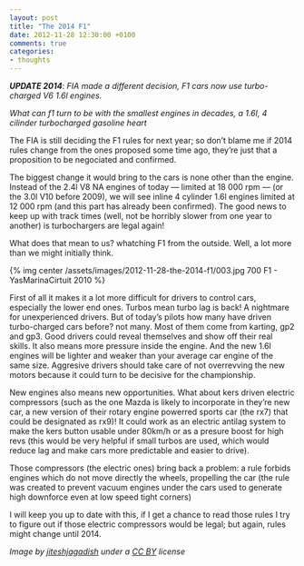 ```yaml
---
layout: post
title: "The 2014 F1"
date: 2012-11-28 12:30:00 +0100
comments: true
categories: 
- thoughts
---
```


***UPDATE 2014***: *FIA made a different decision, F1 cars now use turbo-charged V6 1.6l engines.*

*What can f1 turn to be with the smallest engines in decades, a 1.6l, 4 cilinder turbocharged gasoline heart*

The FIA is still deciding the F1 rules for next year; so don’t blame me if 2014 rules change from the ones proposed some time ago, they’re just that a proposition to be negociated and confirmed.

The biggest change it would bring to the cars is none other than the engine. Instead of the 2.4l V8 NA engines of today — limited at 18 000 rpm — (or the 3.0l V10 before 2009), we will see inline 4 cylinder 1.6l engines limited at 12 000 rpm (and this part has already been confirmed). The good news to keep up with track times (well, not be horribly slower from one year to another) is turbochargers are legal again!

What does that mean to us? whatching F1 from the outside. Well, a lot more than we might initially think.

{% img center /assets/images/2012-11-28-the-2014-f1/003.jpg 700 F1 - YasMarinaCirtuit 2010  %}

First of all it makes it a lot more difficult for drivers to control cars, especially the lower end ones. Turbos mean turbo lag is back! A nightmare for unexperienced drivers. But of today’s pilots how many have driven turbo-charged cars before? not many. Most of them come from karting, gp2 and gp3. Good drivers could reveal themselves and show off their real skills.
It also means more pressure inside the engine. And the new 1.6l engines will be lighter and weaker than your average car engine of the same size. Aggresive drivers should take care of not overrevving the new motors because it could turn to be decisive for the championship.

New engines also means new opportunities. What about kers driven electric compressors (such as the one Mazda is likely to incorporate in they’re new car, a new version of their rotary engine powerred sports car (the rx7) that could be designated as rx9)! It could work as an electric antilag system to make the kers button usable under 80km/h or as a presure boost for high revs (this would be very helpful if small turbos are used, which would reduce lag and make cars more predictable and easier to drive).

Those compressors (the electric ones) bring back a problem: a rule forbids engines which  do not move directly the wheels, propelling the car (the rule was created to prevent vacuum engines under the cars used to generate high downforce even at low speed tight corners)

I will keep you up to date with this, if I get a chance to read those rules I try to figure out if those electric compressors would be legal; but again, rules might change until 2014.

*Image by [jiteshjagadish](https://secure.flickr.com/photos/jiteshjagadish) under a [CC BY](http://creativecommons.org/licenses/by/3.0) license*
